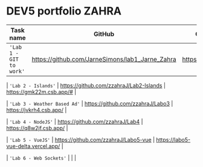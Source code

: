 # DEV5 portfolio ZAHRA

| Task name                    | GitHub                                           | CodeSandBox                           |
| ---------------------------- | -------------------------------------------------| ------------------------------------- |
| `'Lab 1 - GIT to work'`      | https://github.com/JarneSimons/lab1_Jarne_Zahra  | https://7xp5r7.csb.app/               |  

| `'Lab 2 - Islands'`          | https://github.com/zzahraJ/Lab2-Islands          | https://gmk22m.csb.app/#              |

| `'Lab 3 - Weather Based Ad'` | https://github.com/zzahraJ/Labo3                 | https://jvkrh4.csb.app/               |

| `'Lab 4 - NodeJS'`           | https://github.com/zzahraJ/Lab4                  | https://q8w2jf.csb.app/               |

| `'Lab 5 - VueJS'`            | https://github.com/zzahraJ/Labo5-vue             | https://labo5-vue-delta.vercel.app/   |

| `'Lab 6 - Web Sockets'`      |                                                  |                                       |